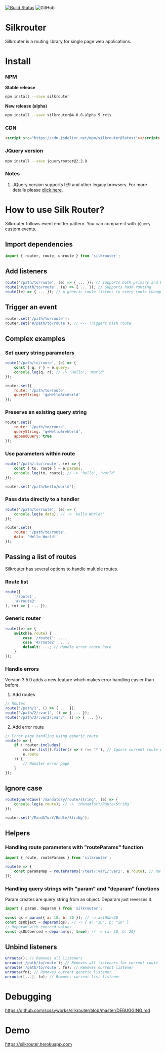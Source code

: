 [![Build Status](https://travis-ci.org/scssyworks/silkrouter.svg?branch=master)](https://travis-ci.org/scssyworks/silkrouter) ![GitHub](https://img.shields.io/github/license/scssyworks/silkrouter)

# Silkrouter
Silkrouter is a routing library for single page web applications.

# Install

### NPM
<b>Stable release</b>
```sh
npm install --save silkrouter
```

<b>New release (alpha)</b>
```sh
npm install --save silkrouter@4.0.0-alpha.5 rxjs
```

### CDN
```html
<script src="https://cdn.jsdelivr.net/npm/silkrouter@latest"></script>
```

### JQuery version
```sh
npm install --save jqueryrouter@2.2.8
```

### Notes
1. JQuery version supports IE9 and other legacy browsers. For more details please <a href="https://www.npmjs.com/package/jqueryrouter">click here</a>.

# How to use Silk Router?

Silkrouter follows event emitter pattern. You can compare it with ``jQuery`` custom events.

## Import dependencies

```js
import { router, route, unroute } from 'silkrouter';
```

## Add listeners

```js
route('/path/to/route', (e) => { ... }); // Supports both primary and hash routing (Use "e.hash" to differentiate)
route('#/path/to/route', (e) => { ... }); // Supports hash routing
route((e) => { ... }); // A generic route listens to every route change
```

## Trigger an event

```js
router.set('/path/to/route');
router.set('#/path/to/route'); // <-- Triggers hash route
```

## Complex examples

### Set query string parameters

```js
route('/path/to/route', (e) => {
    const { q, r } = e.query;
    console.log(q, r); // -> 'Hello', 'World'
});

router.set({
    route: '/path/to/route',
    queryString: 'q=Hello&r=World'
});
```

### Preserve an existing query string

```js
router.set({
    route: '/path/to/route',
    queryString: 'q=Hello&r=World',
    appendQuery: true
});
```

### Use parameters within route

```js
route('/path/:to/:route', (e) => {
    const { to, route } = e.params;
    console.log(to, route); // -> 'hello', 'world'
});

router.set('/path/hello/world');
```

### Pass data directly to a handler

```js
route('/path/to/route', (e) => {
    console.log(e.data); // -> 'Hello World!'
});

router.set({
    route: '/path/to/route',
    data: 'Hello World!'
});
```

## Passing a list of routes

Silkrouter has several options to handle multiple routes.

### Route list

```js
route([
    '/route1',
    '#/route2'
], (e) => { ... });
```

### Generic router

```js
route((e) => {
    switch(e.route) {
        case '/route1': ...;
        case '#/route2': ...;
        default: ...; // Handle error route here
    }
});
```

### Handle errors

Version 3.5.0 adds a new feature which makes error handling easier than before.

1. Add routes

```js
// Routes
route('/path/1', () => { ... });
route('/path/2/:var1', () => { ... });
route('/path/3/:var2/:var3', () => { ... });
```

2. Add error route

```js
// Error page handling using generic route
route(e => {
    if (!router.includes(
        router.list().filter(r => r !== '*'), // Ignore current route using "filter"
        e.route
    )) {
        // Handler error page
    }
});
```

## Ignore case

```js
routeIgnoreCase('/mandatory/route/string', (e) => {
    console.log(e.route); // -> '/MandATorY/RoUte/StriNg'
});

router.set('/MandATorY/RoUte/StriNg');
```
## Helpers

### Handling route parameters with "routeParams" function

```js
import { route, routeParams } from 'silkrouter';
...
route(e => {
    const paramsMap = routeParams('/test/:var1/:var2', e.route); // Returns {var1: "hello", var2: "world"} for "/test/hello/world"
});
```

### Handling query strings with "param" and "deparam" functions

Param creates are query string from an object. Deparam just reverses it.

```js
import { param, deparam } from 'silkrouter';
...
const qs = param({ a: 10, b: 20 }); // -> a=10&b=20
const qsObject = deparam(qs); // -> { a: "10", b: "20" }
// Deparam with coerced values
const qsObCoerced = deparam(qs, true); // -> {a: 10, b: 20}
```

## Unbind listeners

```js
unroute(); // Removes all listeners
unroute('/path/to/route'); // Removes all listeners for current route
unroute('/path/to/route', fn); // Removes current listener
unroute(fn); // Removes current generic listener
unroute([...], fn); // Removes current list listener
```

# Debugging

<a href="https://github.com/scssyworks/silkrouter/blob/master/DEBUGGING.md">https://github.com/scssyworks/silkrouter/blob/master/DEBUGGING.md</a>

# Demo

<a href="https://silkrouter.herokuapp.com/">https://silkrouter.herokuapp.com</a>